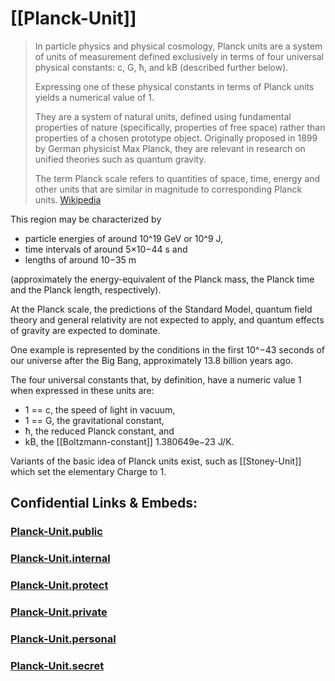 
# [[Planck-Unit]] 

> In particle physics and physical cosmology, 
> Planck units are a system of units of measurement 
> defined exclusively in terms of four universal physical constants: 
> c, G, ħ, and kB (described further below). 
> 
> Expressing one of these physical constants in terms of Planck units 
> yields a numerical value of 1. 
> 
> They are a system of natural units, defined using fundamental properties of nature (specifically, properties of free space) 
> rather than properties of a chosen prototype object. 
> Originally proposed in 1899 by German physicist Max Planck, 
> they are relevant in research on unified theories such as quantum gravity.
>
> The term Planck scale refers to quantities of space, time, energy 
> and other units that are similar in magnitude to corresponding Planck units. 
> [Wikipedia](https://en.wikipedia.org/wiki/Planck%20units)

This region may be characterized by 
- particle energies of around 10^19 GeV or 10^9 J, 
- time intervals of around 5×10−44 s and 
- lengths of around 10−35 m 

(approximately the energy-equivalent of the Planck mass, 
the Planck time and the Planck length, respectively). 

At the Planck scale, the predictions of the Standard Model, 
quantum field theory and general relativity are not expected to apply, 
and quantum effects of gravity are expected to dominate. 

One example is represented by the conditions in the first 10^−43 seconds 
of our universe after the Big Bang, approximately 13.8 billion years ago.

The four universal constants that, by definition, have a numeric value 1 when expressed in these units are:
- 1 == c, the speed of light in vacuum, 
- 1 == G, the gravitational constant,
- ħ, the reduced Planck constant, and 
- kB, the [[Boltzmann-constant]] 1.380649e−23 J/K. 

Variants of the basic idea of Planck units exist, 
such as [[Stoney-Unit]] which set the elementary Charge to 1. 


## Confidential Links & Embeds: 

### [Planck-Unit.public](/_public\Unit/Planck-Unit.public.md) 

### [Planck-Unit.internal](/_internal\Unit/Planck-Unit.internal.md) 

### [Planck-Unit.protect](/_protect\Unit/Planck-Unit.protect.md) 

### [Planck-Unit.private](/_private\Unit/Planck-Unit.private.md) 

### [Planck-Unit.personal](/_personal\Unit/Planck-Unit.personal.md) 

### [Planck-Unit.secret](/_secret\Unit/Planck-Unit.secret.md)

